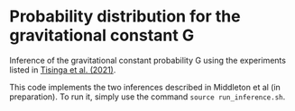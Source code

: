 # Probability distribution for the gravitational constant G
Inference of the gravitational constant probability G using the experiments listed in [Tisinga et al. (2021)](https://journals.aps.org/rmp/abstract/10.1103/RevModPhys.93.025010).

This code implements the two inferences described in Middleton et al (in preparation). To run it, simply use the command `source run_inference.sh`.
